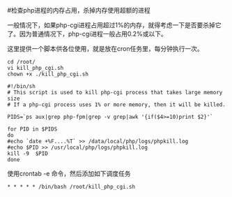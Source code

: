 
#检查php进程的内存占用，杀掉内存使用超额的进程

一般情况下，如果php-cgi进程占用超过1%的内存，就得考虑一下是否要杀掉它了。因为普通情况下，php-cgi进程一般占用0.2%或以下。

这里提供一个脚本供各位使用，就是放在cron任务里，每分钟执行一次。

```shell
cd /root/
vi kill_php_cgi.sh
chown +x ./kill_php_cgi.sh
```


```
#!/bin/sh
# This script is used to kill php-cgi process that takes large memory size
# If a php-cgi process uses 1% or more memory, then it will be killed.

PIDS=`ps aux|grep php-fpm|grep -v grep|awk '{if($4>=10)print $2}'`

for PID in $PIDS
do
#echo `date +%F....%T` >> /data/local/php/logs/phpkill.log
#echo $PID >> /usr/local/php/logs/phpkill.log
kill -9  $PID
done
```

使用crontab -e 命令，然后添加如下调度任务

```
* * * * * /bin/bash /root/kill_php_cgi.sh
```
